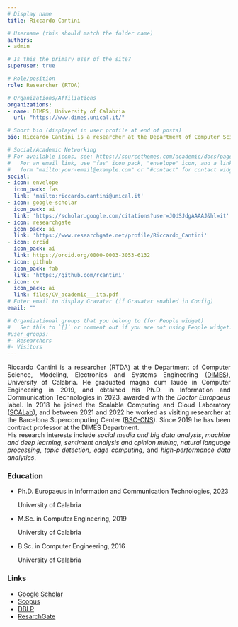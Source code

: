 ```yaml
---
# Display name
title: Riccardo Cantini

# Username (this should match the folder name)
authors:
- admin

# Is this the primary user of the site?
superuser: true

# Role/position
role: Researcher (RTDA)

# Organizations/Affiliations
organizations:
- name: DIMES, University of Calabria
  url: "https://www.dimes.unical.it/"

# Short bio (displayed in user profile at end of posts)
bio: Riccardo Cantini is a researcher at the Department of Computer Science, Modeling, Electronics and Systems Engineering (DIMES), University of Calabria. His current research focuses on *social media and big data analysis*, *machine and deep learning*, *sentiment analysis and opinion mining*, *natural language processing*, *topic detection*, *edge computing*, and *high-performance data analytics*.

# Social/Academic Networking
# For available icons, see: https://sourcethemes.com/academic/docs/page-builder/#icons
#   For an email link, use "fas" icon pack, "envelope" icon, and a link in the
#   form "mailto:your-email@example.com" or "#contact" for contact widget.
social:
- icon: envelope
  icon_pack: fas
  link: 'mailto:riccardo.cantini@unical.it'
- icon: google-scholar
  icon_pack: ai
  link: 'https://scholar.google.com/citations?user=JQdSJdgAAAAJ&hl=it'
- icon: researchgate
  icon_pack: ai
  link: 'https://www.researchgate.net/profile/Riccardo_Cantini'
- icon: orcid
  icon_pack: ai
  link: https://orcid.org/0000-0003-3053-6132
- icon: github
  icon_pack: fab
  link: 'https://github.com/rcantini'
- icon: cv
  icon_pack: ai
  link: files/CV_academic___ita.pdf
# Enter email to display Gravatar (if Gravatar enabled in Config)
email: ""

# Organizational groups that you belong to (for People widget)
#   Set this to `[]` or comment out if you are not using People widget.
#user_groups:
#- Researchers
#- Visitors
---
```

<div style="text-align: justify">
Riccardo Cantini is a researcher (RTDA) at the Department of Computer Science, Modeling, Electronics and Systems Engineering (<a href="https://www.dimes.unical.it/">DIMES</a>), University of Calabria. He graduated magna cum laude in Computer Engineering in 2019, and obtained his Ph.D. in Information and Communication Technologies in 2023, awarded with the <i>Doctor Europaeus</i> label. In 2018 he joined the Scalable Computing and Cloud Laboratory (<a href="http://scalab.dimes.unical.it/">SCALab</a>), and between 2021 and 2022 he worked as visiting researcher at the Barcelona Supercomputing Center (<a href="https://www.bsc.es/">BSC-CNS</a>). Since 2019 he has been contract professor at the DIMES Department. 
<br>His research interests include <i>social media and big data analysis</i>, <i>machine and deep learning</i>, <i>sentiment analysis and opinion mining</i>, <i>natural language processing</i>, <i>topic detection</i>, <i>edge computing</i>, and <i>high-performance data analytics</i>.
</div>
<div class="row">
	<div class="col-md-7">
	<h3>Education</h3>
	<ul class="ul-edu fa-ul">
    <li><i class="fa-li fas fa-graduation-cap"></i>
			<div class="description">
			<p class="course">Ph.D. Europaeus in Information and Communication Technologies, 2023</p>
			<p class="institution">University of Calabria</p>
			</div>
		</li>
		<li><i class="fa-li fas fa-graduation-cap"></i>
			<div class="description">
			<p class="course">M.Sc. in Computer Engineering, 2019</p>
			<p class="institution">University of Calabria</p>
			</div>
		</li>
		<li><i class="fa-li fas fa-graduation-cap"></i>
			<div class="description">
			<p class="course">B.Sc. in Computer Engineering, 2016</p>
			<p class="institution">University of Calabria</p>
			</div>
		</li>
	</ul>
	</div>
	<div class="col-md-5">
	<h3>Links</h3>
	<ul>
  		<li> <a href="https://scholar.google.com/citations?hl=it&amp;user=JQdSJdgAAAAJ">Google Scholar</a></li>
  		<li> <a href="https://www.scopus.com/authid/detail.uri?authorId=57215871062">Scopus</a></li>
  		<li> <a href="https://dblp.org/pid/261/8279.html">DBLP</a></li>
  		<li> <a href="https://www.researchgate.net/profile/Riccardo-Cantini">ResarchGate</a></div></li>
	</ul>
	</div>
</div>
